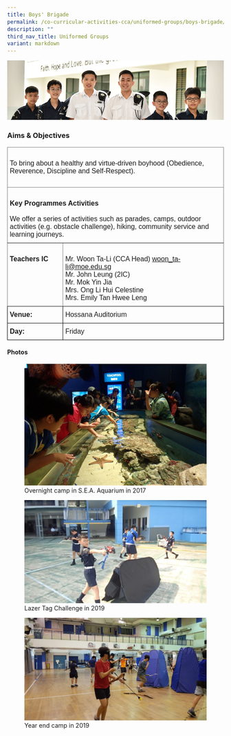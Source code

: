 ```yaml
---
title: Boys' Brigade
permalink: /co-curricular-activities-cca/uniformed-groups/boys-brigade/
description: ""
third_nav_title: Uniformed Groups
variant: markdown
---
```

![](/images/Website%20Banners%20Subpage/948x260%20masterhead%20-%20Co%20Curricular%20Activities4.jpg)

### Aims &amp; Objectives

<style type="text/css">
.tg  {border-collapse:collapse;border-spacing:0;}
.tg td{border-color:black;border-style:solid;border-width:1px;font-family:Arial, sans-serif;font-size:16px;
  overflow:hidden;padding:10px 5px;word-break:normal;}
.tg th{border-color:black;border-style:solid;border-width:1px;font-family:Arial, sans-serif;font-size:16px;
  font-weight:normal;overflow:hidden;padding:10px 5px;word-break:normal;}
.tg .tg-0pky{border-color:inherit;text-align:left;vertical-align:top}
</style>
<table class="tg">
<thead>
  <tr>
    <th class="tg-0pky" colspan="2"><br><span style="font-weight:bold">   </span>
			<span style="font-weight:400;font-style:normal">To bring about a healthy and virtue-driven boyhood (Obedience, Reverence, Discipline and Self-Respect).</span><br>
			<br>
		</th>
  </tr>
</thead>
<tbody>
  <tr>
    <td class="tg-0pky" colspan="2"><br><span style="font-weight:bold">Key Programmes Activities<br></span>
			<br>			
			<span style="font-weight:400;font-style:normal">We offer a series of activities such as parades, camps, outdoor activities (e.g. obstacle challenge), hiking, community service and learning journeys.<br></span></td>
  </tr>
  <tr>
    <td class="tg-0pky"><br><span style="font-weight:bold">Teachers IC</span></td>
    <td class="tg-0pky"><br><span style="font-weight:400;font-style:normal">Mr. Woon Ta-Li (CCA Head) </span><a href="mailto:woon_ta-li@moe.edu.sg" target="_blank" rel="noopener noreferrer">woon_ta-li@moe.edu.sg</a>
			<br><span style="font-weight:400;font-style:normal">Mr. John Leung (2IC)
</span><br><span style="font-weight:400;font-style:normal">Mr. Mok Yin Jia
</span><br><span style="font-weight:400;font-style:normal">Mrs. Ong Li Hui Celestine
</span><br><span style="font-weight:400">Mrs. Emily Tan Hwee Leng
</span></td>
</tr>
  <tr>
    <td class="tg-0lax"><span style="font-weight:bold;font-style:normal">Venue:</span></td>
    <td class="tg-0lax">Hossana Auditorium</td>
		</tr>
		
  <tr>
    <td class="tg-0lax"><span style="font-weight:bold;font-style:normal">Day:</span></td>
    <td class="tg-0lax">Friday</td>
		</tr>
</tbody>
</table>


#### Photos

<figure>
<img src="/images/bb%201.jpg">
<figcaption>Overnight camp in&nbsp;S.E.A. Aquarium&nbsp;in 2017</figcaption>
</figure>

<figure>
<img src="/images/bb%202.jpg">
<figcaption>Lazer Tag Challenge in 2019</figcaption>
</figure>

<figure>
<img src="/images/bb%203.jpg">
<figcaption>Year end camp in 2019</figcaption>
</figure>